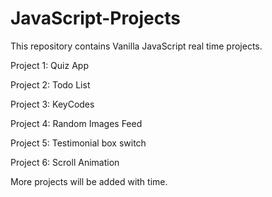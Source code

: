 # JavaScript-Projects

This repository contains Vanilla JavaScript real time projects.

Project 1: Quiz App

Project 2: Todo List

Project 3: KeyCodes

Project 4: Random Images Feed

Project 5: Testimonial box switch

Project 6: Scroll Animation



More projects will be added with time. 
